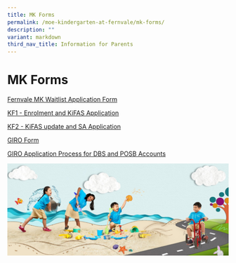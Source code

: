```yaml
---
title: MK Forms
permalink: /moe-kindergarten-at-fernvale/mk-forms/
description: ""
variant: markdown
third_nav_title: Information for Parents
---
```

# MK Forms

[Fernvale MK Waitlist Application Form](https://form.gov.sg/65b32d6325d088fcc5b26b0d)

[KF1 - Enrolment and KiFAS Application](/files/kf1%20-%20enrolment%20and%20kifas%20application%20(jan%202022).pdf)

[KF2 - KiFAS update and SA Application](/files/kf2%20-%20kifas%20update%20and%20sa%20application%20(jan%202022).pdf)

[GIRO Form](/files/giro%20form.pdf)

[GIRO Application Process for DBS and POSB Accounts](/files/steps%20to%20apply%20giro%20online%20for%20dbs%20and%20posb%20accounts.pdf)

![](/images/MOE%20Kindergarten%20@%20Fernvale/PIC%207.jpg)